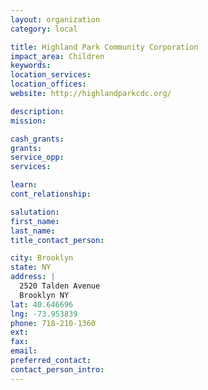 ```yaml
---
layout: organization
category: local

title: Highland Park Community Corporation
impact_area: Children
keywords: 
location_services: 
location_offices: 
website: http://highlandparkcdc.org/

description: 
mission: 

cash_grants: 
grants: 
service_opp: 
services: 

learn: 
cont_relationship: 

salutation: 
first_name: 
last_name: 
title_contact_person: 

city: Brooklyn
state: NY
address: |
  2520 Talden Avenue     
  Brooklyn NY 
lat: 40.646696
lng: -73.953839
phone: 718-210-1360
ext: 
fax: 
email: 
preferred_contact: 
contact_person_intro: 
---
```

